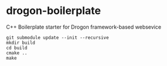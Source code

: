 # drogon-boilerplate
C++ Boilerplate starter for Drogon framework-based websevice


    git submodule update --init --recursive
    mkdir build
    cd build
    cmake ..
    make
